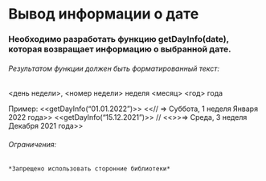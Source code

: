 # Вывод информации о дате

### Необходимо разработать функцию getDayInfo(date), которая возвращает информацию о выбранной дате.

###### Результатом функции должен быть форматированный текст:
<день недели>, <номер недели> неделя <месяц> <год> года

Пример:
<<getDayInfo(“01.01.2022”)>> <<// => Суббота, 1 неделя Января 2022 года>>
<<getDayInfo(“15.12.2021”)>> // <<>>=> Среда, 3 неделя Декабря 2021 года>>

###### Ограничения:
    *Запрещено использовать сторонние библиотеки*

